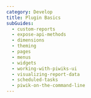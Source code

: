 ```yaml
---
category: Develop
title: Plugin Basics
subGuides:
  - custom-reports
  - expose-api-methods
  - dimensions
  - theming
  - pages
  - menus
  - widgets
  - working-with-piwiks-ui
  - visualizing-report-data
  - scheduled-tasks
  - piwik-on-the-command-line
---
```


